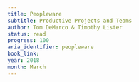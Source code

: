 ```yaml
---
title: Peopleware
subtitle: Productive Projects and Teams
author: Tom DeMarco & Timothy Lister
status: read
progress: 100
aria_identifier: peopleware
book_link: 
year: 2018
month: March
---
```

